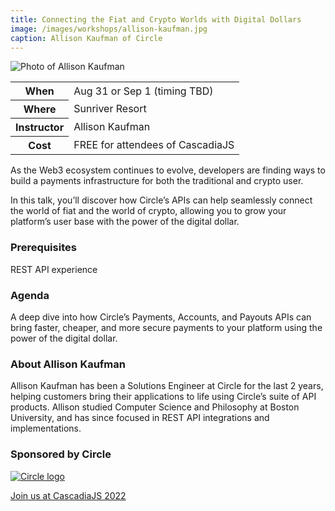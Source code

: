 ```yaml
---
title: Connecting the Fiat and Crypto Worlds with Digital Dollars
image: /images/workshops/allison-kaufman.jpg
caption: Allison Kaufman of Circle
---
```

<div class="person"><div class="person-photo"><img src="/images/workshops/allison-kaufman.jpg" alt="Photo of Allison Kaufman"/></div></div>

<table>
    <tr><th>When</th><td>Aug 31 or Sep 1 (timing TBD)</td></tr>
    <tr><th>Where</th><td>Sunriver Resort</td></tr>
    <tr><th>Instructor</th><td>Allison Kaufman</td></tr>
    <tr><th>Cost</th><td>FREE for attendees of CascadiaJS</td></tr>
</table>

As the Web3 ecosystem continues to evolve, developers are finding ways to build a payments infrastructure for both the traditional and crypto user.

In this talk, you’ll discover how Circle’s APIs can help seamlessly connect the world of fiat and the world of crypto, allowing you to grow your platform’s user base with the power of the digital dollar.

### Prerequisites

REST API experience

### Agenda

A deep dive into how Circle’s Payments, Accounts, and Payouts APIs can bring faster, cheaper, and more secure payments to your platform using the power of the digital dollar.

### About Allison Kaufman

Allison Kaufman has been a Solutions Engineer at Circle for the last 2 years, helping customers bring their applications to life using Circle’s suite of API products. Allison studied Computer Science and Philosophy at Boston University, and has since focused in REST API integrations and implementations.

### Sponsored by Circle

[![Circle logo](/images/sponsors/circle.png)](/sponsors/circle)

<div class="cta"><a href="/tickets">Join us at CascadiaJS 2022</a></div>
